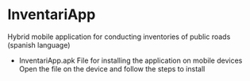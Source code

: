 # InventariApp
Hybrid mobile application for conducting inventories of public roads (spanish language)

- InventariApp.apk
  File for installing the application on mobile devices
  Open the file on the device and follow the steps to install
